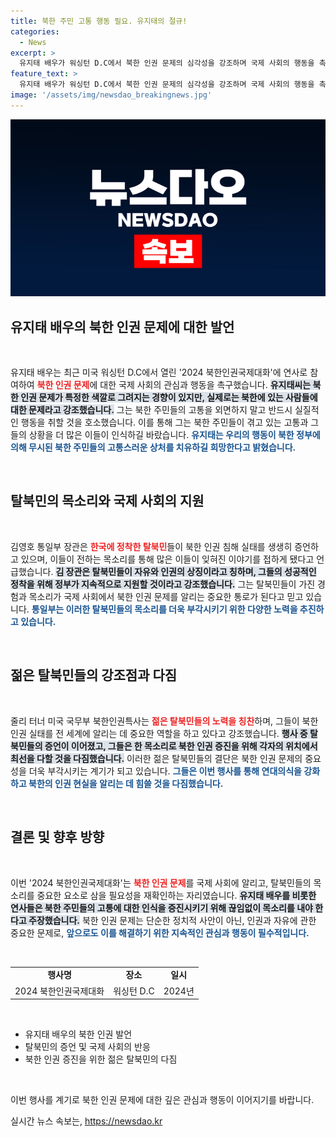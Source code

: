 ```yaml
---
title: 북한 주민 고통 행동 필요. 유지태의 절규!
categories:
  - News
excerpt: >
  유지태 배우가 워싱턴 D.C에서 북한 인권 문제의 심각성을 강조하며 국제 사회의 행동을 촉구했습니다. 김영호 통일부 장관은 탈북민들의 증언을 통해 북한의 실태를 알리고 지원을 약속했으며, 젊은 탈북자들은 공동 비전을 발표하며 혁신적인 변화를 다짐했습니다.
feature_text: >
  유지태 배우가 워싱턴 D.C에서 북한 인권 문제의 심각성을 강조하며 국제 사회의 행동을 촉구했습니다. 김영호 통일부 장관은 탈북민들의 증언을 통해 북한의 실태를 알리고 지원을 약속했으며, 젊은 탈북자들은 공동 비전을 발표하며 혁신적인 변화를 다짐했습니다.
image: '/assets/img/newsdao_breakingnews.jpg'
---
```


<p><img src="/assets/img/newsdao_breakingnews.jpg" alt="flaretime 속보" /></p>

<h2 data-ke-size="size26">유지태 배우의 북한 인권 문제에 대한 발언</h2>

<p data-ke-size="size16">&nbsp;</p>

<p>유지태 배우는 최근 미국 워싱턴 D.C에서 열린 '2024 북한인권국제대화'에 연사로 참여하여 <b><span style="color: #ee2323;">북한 인권 문제</span></b>에 대한 국제 사회의 관심과 행동을 촉구했습니다. <b><span style="background-color: #21538527;">유지태씨는 북한 인권 문제가 특정한 색깔로 그려지는 경향이 있지만, 실제로는 북한에 있는 사람들에 대한 문제라고 강조했습니다.</span></b> 그는 북한 주민들의 고통을 외면하지 말고 반드시 실질적인 행동을 취할 것을 호소했습니다. 이를 통해 그는 북한 주민들이 겪고 있는 고통과 그들의 상황을 더 많은 이들이 인식하길 바랐습니다. <b><span style="color: #1a5490;">유지태는 우리의 행동이 북한 정부에 의해 무시된 북한 주민들의 고통스러운 상처를 치유하길 희망한다고 밝혔습니다.</span></b></p>

<p data-ke-size="size16">&nbsp;</p>

<h2 data-ke-size="size26">탈북민의 목소리와 국제 사회의 지원</h2>

<p data-ke-size="size16">&nbsp;</p>

<p>김영호 통일부 장관은 <b><span style="color: #ee2323;">한국에 정착한 탈북민</span></b>들이 북한 인권 침해 실태를 생생히 증언하고 있으며, 이들이 전하는 목소리를 통해 많은 이들이 잊혀진 이야기를 접하게 됐다고 언급했습니다. <b><span style="background-color: #21538527;">김 장관은 탈북민들이 자유와 인권의 상징이라고 칭하며, 그들의 성공적인 정착을 위해 정부가 지속적으로 지원할 것이라고 강조했습니다.</span></b> 그는 탈북민들이 가진 경험과 목소리가 국제 사회에서 북한 인권 문제를 알리는 중요한 통로가 된다고 믿고 있습니다. <b><span style="color: #1a5490;">통일부는 이러한 탈북민들의 목소리를 더욱 부각시키기 위한 다양한 노력을 추진하고 있습니다.</span></b></p>

<p data-ke-size="size16">&nbsp;</p>

<h2 data-ke-size="size26">젊은 탈북민들의 강조점과 다짐</h2>

<p data-ke-size="size16">&nbsp;</p>

<p>줄리 터너 미국 국무부 북한인권특사는 <b><span style="color: #ee2323;">젊은 탈북민들의 노력을 칭찬</span></b>하며, 그들이 북한 인권 실태를 전 세계에 알리는 데 중요한 역할을 하고 있다고 강조했습니다. <b><span style="background-color: #21538527;">행사 중 탈북민들의 증언이 이어졌고, 그들은 한 목소리로 북한 인권 증진을 위해 각자의 위치에서 최선을 다할 것을 다짐했습니다.</span></b> 이러한 젊은 탈북민들의 결단은 북한 인권 문제의 중요성을 더욱 부각시키는 계기가 되고 있습니다. <b><span style="color: #1a5490;">그들은 이번 행사를 통해 연대의식을 강화하고 북한의 인권 현실을 알리는 데 힘쓸 것을 다짐했습니다.</span></b></p>

<p data-ke-size="size16">&nbsp;</p>

<h2 data-ke-size="size26">결론 및 향후 방향</h2>

<p data-ke-size="size16">&nbsp;</p>

<p>이번 '2024 북한인권국제대화'는 <b><span style="color: #ee2323;">북한 인권 문제</span></b>를 국제 사회에 알리고, 탈북민들의 목소리를 중요한 요소로 삼을 필요성을 재확인하는 자리였습니다. <b><span style="background-color: #21538527;">유지태 배우를 비롯한 연사들은 북한 주민들의 고통에 대한 인식을 증진시키기 위해 끊임없이 목소리를 내야 한다고 주장했습니다.</span></b> 북한 인권 문제는 단순한 정치적 사안이 아닌, 인권과 자유에 관한 중요한 문제로, <b><span style="color: #1a5490;">앞으로도 이를 해결하기 위한 지속적인 관심과 행동이 필수적입니다.</span></b></p>

<p data-ke-size="size16">&nbsp;</p>

<table>
<tr>
    <td style="text-align: center; height: 17px;"><b>행사명</b></td>
    <td style="text-align: center; height: 17px;"><b>장소</b></td>
    <td style="text-align: center; height: 17px;"><b>일시</b></td>
</tr>
<tr>
    <td style="text-align: center; height: 17px;">2024 북한인권국제대화</td>
    <td style="text-align: center; height: 17px;">워싱턴 D.C</td>
    <td style="text-align: center; height: 17px;">2024년</td>
</tr>
</table>

<p data-ke-size="size16">&nbsp;</p>

<ul>
    <li>유지태 배우의 북한 인권 발언</li>
    <li>탈북민의 증언 및 국제 사회의 반응</li>
    <li>북한 인권 증진을 위한 젊은 탈북민의 다짐</li>
</ul>

<p data-ke-size="size16">&nbsp;</p>

<p>이번 행사를 계기로 북한 인권 문제에 대한 깊은 관심과 행동이 이어지기를 바랍니다.</p>
실시간 뉴스 속보는, <a href="https://newsdao.kr" rel="dofollow">https://newsdao.kr</a>


